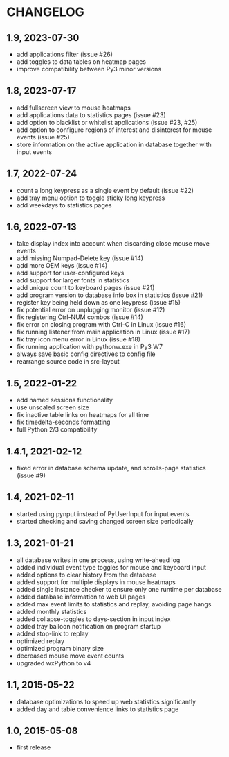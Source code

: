 CHANGELOG
=========

1.9, 2023-07-30
---------------
- add applications filter (issue #26)
- add toggles to data tables on heatmap pages
- improve compatibility between Py3 minor versions


1.8, 2023-07-17
---------------
- add fullscreen view to mouse heatmaps
- add applications data to statistics pages (issue #23)
- add option to blacklist or whitelist applications (issue #23, #25)
- add option to configure regions of interest and disinterest for mouse events (issue #25)
- store information on the active application in database together with input events


1.7, 2022-07-24
---------------
- count a long keypress as a single event by default (issue #22)
- add tray menu option to toggle sticky long keypress
- add weekdays to statistics pages


1.6, 2022-07-13
---------------
- take display index into account when discarding close mouse move events
- add missing Numpad-Delete key (issue #14)
- add more OEM keys (issue #14)
- add support for user-configured keys
- add support for larger fonts in statistics
- add unique count to keyboard pages (issue #21)
- add program version to database info box in statistics (issue #21)
- register key being held down as one keypress (issue #15)
- fix potential error on unplugging monitor (issue #12)
- fix registering Ctrl-NUM combos (issue #14)
- fix error on closing program with Ctrl-C in Linux (issue #16)
- fix running listener from main application in Linux (issue #17)
- fix tray icon menu error in Linux (issue #18)
- fix running application with pythonw.exe in Py3 W7
- always save basic config directives to config file
- rearrange source code in src-layout


1.5, 2022-01-22
---------------
- add named sessions functionality
- use unscaled screen size
- fix inactive table links on heatmaps for all time
- fix timedelta-seconds formatting
- full Python 2/3 compatibility


1.4.1, 2021-02-12
-----------------
- fixed error in database schema update, and scrolls-page statistics (issue #9)


1.4, 2021-02-11
---------------
- started using pynput instead of PyUserInput for input events
- started checking and saving changed screen size periodically


1.3, 2021-01-21
---------------
- all database writes in one process, using write-ahead log
- added individual event type toggles for mouse and keyboard input
- added options to clear history from the database
- added support for multiple displays in mouse heatmaps
- added single instance checker to ensure only one runtime per database
- added database information to web UI pages
- added max event limits to statistics and replay, avoiding page hangs
- added monthly statistics
- added collapse-toggles to days-section in input index
- added tray balloon notification on program startup
- added stop-link to replay
- optimized replay
- optimized program binary size
- decreased mouse move event counts
- upgraded wxPython to v4


1.1, 2015-05-22
---------------
- database optimizations to speed up web statistics significantly
- added day and table convenience links to statistics page


1.0, 2015-05-08
---------------
- first release
